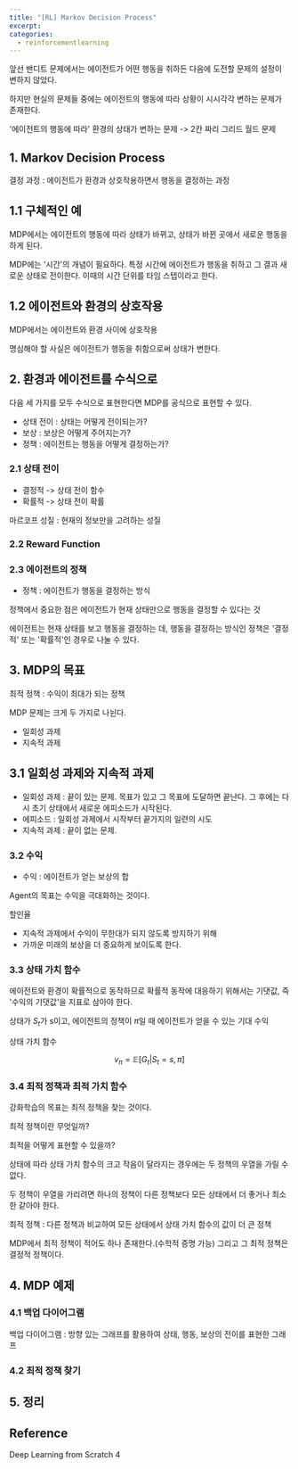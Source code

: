 ```yaml
---
title: "[RL] Markov Decision Process"
excerpt:
categories: 
  - reinforcementlearning
---
```

앞선 밴디트 문제에서는 에이전트가 어떤 행동을 취하든 다음에 도전할 문제의 설정이 변하지 않았다.

하지만 현실의 문제들 중에는 에이전트의 행동에 따라 상황이 시시각각 변하는 문제가 존재한다.

'에이전트의 행동에 따라' 환경의 상태가 변하는 문제 -> 2칸 짜리 그리드 월드 문제

## 1. Markov Decision Process

결정 과정 : 에이전트가 환경과 상호작용하면서 행동을 결정하는 과정

## 1.1 구체적인 예

MDP에서는 에이전트의 행동에 따라 상태가 바뀌고, 상태가 바뀐 곳에서 새로운 행동을 하게 된다.

MDP에는 '시간'의 개념이 필요하다. 특정 시간에 에이전트가 행동을 취하고 그 결과 새로운 상태로 전이한다. 이때의 시간 단위를 타임 스텝이라고 한다.

## 1.2 에이전트와 환경의 상호작용

MDP에서는 에이전트와 환경 사이에 상호작용

명심해야 할 사실은 에이전트가 행동을 취함으로써 상태가 변한다.

## 2. 환경과 에이전트를 수식으로

다음 세 가지를 모두 수식으로 표현한다면 MDP를 공식으로 표현할 수 있다.

- 상태 전이 : 상태는 어떻게 전이되는가?
- 보상 : 보상은 어떻게 주어지는가?
- 정책 : 에이전트는 행동을 어떻게 결정하는가?

### 2.1 상태 전이

- 결정적 -> 상태 전이 함수
- 확률적 -> 상태 전이 확률

마르코프 성질 : 현재의 정보만을 고려하는 성질

### 2.2 Reward Function

### 2.3 에이전트의 정책

- 정책 : 에이전트가 행동을 결정하는 방식

정책에서 중요한 점은 에이전트가 현재 상태만으로 행동을 결정할 수 있다는 것

에이전트는 현재 상태를 보고 행동을 결정하는 데, 행동을 결정하는 방식인 정책은 '결정적' 또는 '확률적'인 경우로 나눌 수 있다.

## 3. MDP의 목표

최적 정책 : 수익이 최대가 되는 정책

MDP 문제는 크게 두 가지로 나뉜다.

- 일회성 과제
- 지속적 과제

## 3.1 일회성 과제와 지속적 과제

- 일회성 과제 : 끝이 있는 문제. 목표가 있고 그 목표에 도달하면 끝난다. 그 후에는 다시 초기 상태에서 새로운 에피소드가 시작된다.
- 에피소드 : 일회성 과제에서 시작부터 끝가지의 일련의 시도
- 지속적 과제 : 끝이 없는 문제.

### 3.2 수익

- 수익 : 에이전트가 얻는 보상의 합

Agent의 목표는 수익을 극대화하는 것이다.

할인율

- 지속적 과제에서 수익이 무한대가 되지 않도록 방지하기 위해
- 가까운 미래의 보상을 더 중요하게 보이도록 한다.

### 3.3 상태 가치 함수

에이전트와 환경이 확률적으로 동작하므로 확률적 동작에 대응하기 위해서는 기댓값, 즉 '수익의 기댓값'을 지표로 삼아야 한다.

상태가 $S_t$가 s이고, 에이전트의 정책이 $\pi$일 때 에이전트가 얻을 수 있는 기대 수익

상태 가치 함수

$$
v_\pi = \mathbb{E}[G_t \vert S_t = s, \pi]
$$

### 3.4 최적 정책과 최적 가치 함수

강화학습의 목표는 최적 정책을 찾는 것이다.

최적 정책이란 무엇일까?

최적을 어떻게 표현할 수 있을까?

상태에 따라 상태 가치 함수의 크고 작음이 달라지는 경우에는 두 정책의 우열을 가릴 수 없다.

두 정책이 우열을 가리려면 하나의 정책이 다른 정책보다 모든 상태에서 더 좋거나 최소한 같아야 한다.

최적 정책 : 다른 정책과 비교하여 모든 상태에서 상태 가치 함수의 값이 더 큰 정책

MDP에서 최적 정책이 적어도 하나 존재한다.(수학적 증명 가능) 그리고 그 최적 정책은 결정적 정책이다.

## 4. MDP 예제

### 4.1 백업 다이어그램

백업 다이어그램 : 방향 있는 그래프를 활용하여 상태, 행동, 보상의 전이를 표현한 그래프

### 4.2 최적 정책 찾기

## 5. 정리

## Reference

Deep Learning from Scratch 4

